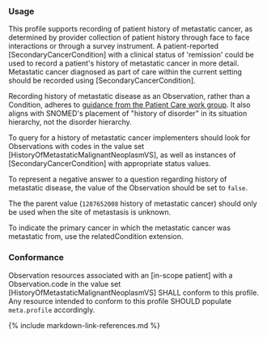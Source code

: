 ### Usage
This profile supports recording of patient history of metastatic cancer, as determined by provider collection of patient history through face to face interactions or through a survey instrument. A patient-reported [SecondaryCancerCondition] with a clinical status of 'remission' could be used to record a patient's history of metastatic cancer in more detail. Metastatic cancer diagnosed as part of care within the current setting should be recorded using [SecondaryCancerCondition].

Recording history of metastatic disease as an Observation, rather than a Condition, adheres to [guidance from the Patient Care work group](http://community.fhir.org/t/how-can-i-represent-a-negative-condition/329). It also aligns with SNOMED's placement of "history of disorder" in its situation hierarchy, not the disorder hierarchy.

To query for a history of metastatic cancer implementers should look for Observations with codes in the value set [HistoryOfMetastaticMalignantNeoplasmVS], as well as instances of [SecondaryCancerCondition] with appropriate status values.

To represent a negative answer to a question regarding history of metastatic disease, the value of the Observation should be set to `false`.

The the parent value (`1287652008` history of metastatic cancer) should only be used when the site of metastasis is unknown.

To indicate the primary cancer in which the metastatic cancer was metastatic from, use the relatedCondition extension.

### Conformance

Observation resources associated with an [in-scope patient] with a Observation.code in the value set [HistoryOfMetastaticMalignantNeoplasmVS] SHALL conform to this profile. Any resource intended to conform to this profile SHOULD populate `meta.profile` accordingly.


{% include markdown-link-references.md %}
